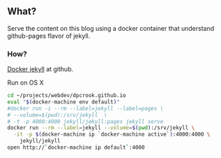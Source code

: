 
## What?

Serve the content on this blog using a docker container that understand
github-pages flavor of jekyll.


### How?

[Docker jekyll](https://github.com/jekyll/docker-jekyll) at github.

Run on OS X

```bash
cd ~/projects/webdev/dpcrook.github.io
eval "$(docker-machine env default)"
#docker run -i --rm --label=jekyll --label=pages \
# --volume=$(pwd):/srv/jekyll  \
# -t -p 4000:4000 jekyll/jekyll:pages jekyll serve
docker run --rm --label=jekyll --volume=$(pwd):/srv/jekyll \
  -it -p $(docker-machine ip `docker-machine active`):4000:4000 \
    jekyll/jekyll
open http://`docker-machine ip default`:4000
```
